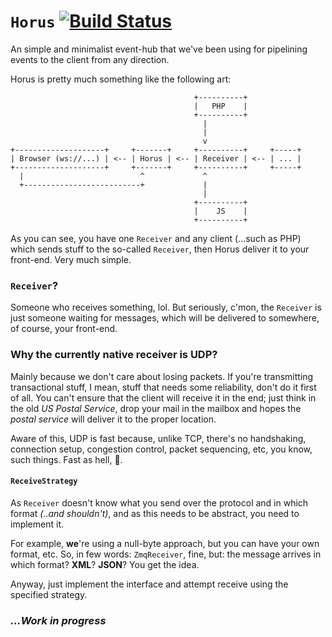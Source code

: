 `Horus` [![Build Status](https://travis-ci.org/CotaPreco/Horus.svg?branch=develop)](https://travis-ci.org/CotaPreco/Horus)
=====
An simple and minimalist event-hub that we've been using for pipelining events to the client from any direction.

Horus is pretty much something like the following art:
```
                                         +----------+
                                         |   PHP    |
                                         +----------+
                                           |
                                           |
                                           v
+--------------------+     +-------+     +----------+     +-----+
| Browser (ws://...) | <-- | Horus | <-- | Receiver | <-- | ... |
+--------------------+     +-------+     +----------+     +-----+
  |                          ^             ^
  +--------------------------+             |
                                           |
                                         +----------+
                                         |    JS    |
                                         +----------+
```

As you can see, you have one `Receiver` and any client (...such as PHP) which sends stuff to the so-called `Receiver`, then Horus deliver it to your front-end. Very much simple.

### `Receiver`?
Someone who receives something, lol. But seriously, c'mon, the `Receiver` is just someone waiting for messages, which will be delivered to somewhere, of course, your front-end.

### Why the currently native receiver is UDP?
Mainly because we don't care about losing packets. If you're transmitting transactional stuff, I mean, stuff that needs some reliability, don't do it first of all. You can't ensure that the client will receive it in the end; just think in the old *US Postal Service*, drop your mail in the mailbox and hopes the *postal service* will deliver it to the proper location.

Aware of this, UDP is fast because, unlike TCP, there's no handshaking, connection setup, congestion control, packet sequencing, etc, you know, such things. Fast as hell, :japanese_goblin:.

#### `ReceiveStrategy`
As `Receiver` doesn't know what you send over the protocol and in which format *(..and shouldn't)*, and as this needs to be abstract, you need to implement it.

For example, **we**'re using a null-byte approach, but you can have your own format, etc. So, in few words: `ZmqReceiver`, fine, but: the message arrives in which format? **XML**? **JSON**? You get the idea.

Anyway, just implement the interface and attempt receive using the specified strategy.

### *...Work in progress*
